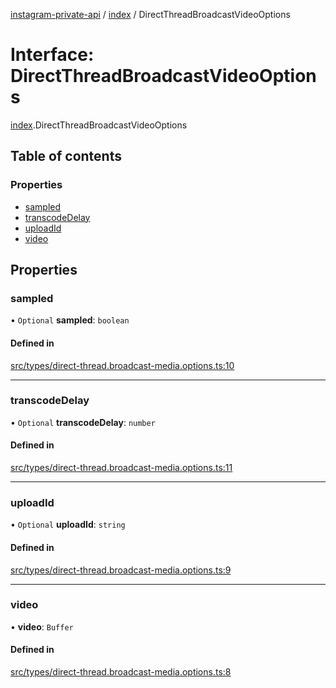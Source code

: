 [instagram-private-api](../../README.md) / [index](../../modules/index.md) / DirectThreadBroadcastVideoOptions

# Interface: DirectThreadBroadcastVideoOptions

[index](../../modules/index.md).DirectThreadBroadcastVideoOptions

## Table of contents

### Properties

- [sampled](DirectThreadBroadcastVideoOptions.md#sampled)
- [transcodeDelay](DirectThreadBroadcastVideoOptions.md#transcodedelay)
- [uploadId](DirectThreadBroadcastVideoOptions.md#uploadid)
- [video](DirectThreadBroadcastVideoOptions.md#video)

## Properties

### sampled

• `Optional` **sampled**: `boolean`

#### Defined in

[src/types/direct-thread.broadcast-media.options.ts:10](https://github.com/Nerixyz/instagram-private-api/blob/0e0721c/src/types/direct-thread.broadcast-media.options.ts#L10)

___

### transcodeDelay

• `Optional` **transcodeDelay**: `number`

#### Defined in

[src/types/direct-thread.broadcast-media.options.ts:11](https://github.com/Nerixyz/instagram-private-api/blob/0e0721c/src/types/direct-thread.broadcast-media.options.ts#L11)

___

### uploadId

• `Optional` **uploadId**: `string`

#### Defined in

[src/types/direct-thread.broadcast-media.options.ts:9](https://github.com/Nerixyz/instagram-private-api/blob/0e0721c/src/types/direct-thread.broadcast-media.options.ts#L9)

___

### video

• **video**: `Buffer`

#### Defined in

[src/types/direct-thread.broadcast-media.options.ts:8](https://github.com/Nerixyz/instagram-private-api/blob/0e0721c/src/types/direct-thread.broadcast-media.options.ts#L8)
